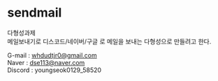 # sendmail
 다형성과제<br>
 메일보내기로 디스코드/네이버/구글 로 메일을 보내는 다형성으로 만들려고 한다.<br>   






G-mail : whdudtjr0@gmail.com<br>
Naver : dse113@naver.com<br>
Discord : youngseok0129_58520<br>
